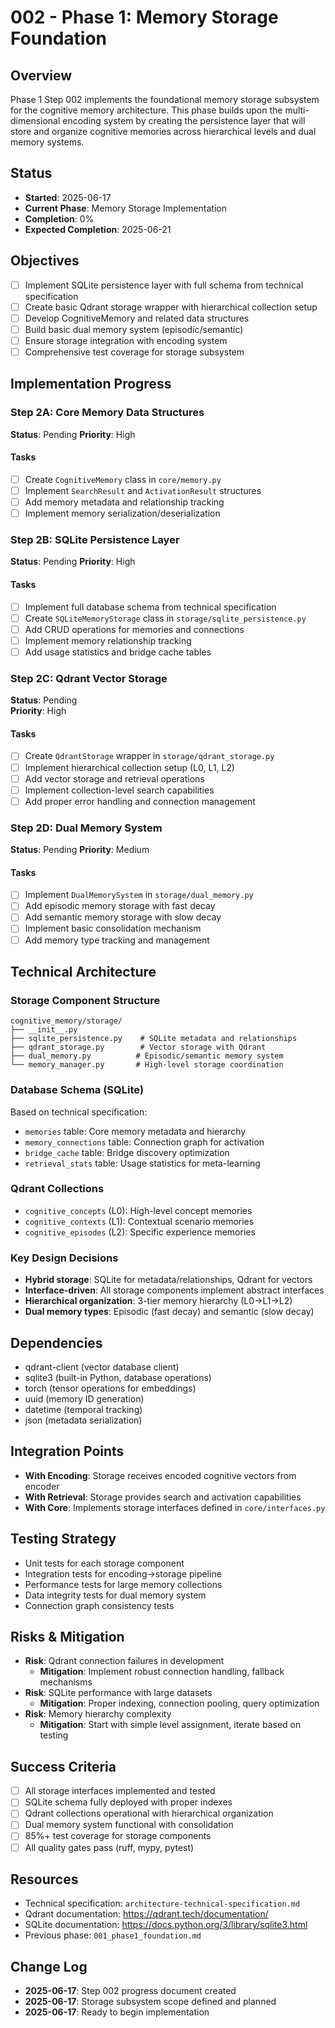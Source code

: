 # 002 - Phase 1: Memory Storage Foundation

## Overview
Phase 1 Step 002 implements the foundational memory storage subsystem for the cognitive memory architecture. This phase builds upon the multi-dimensional encoding system by creating the persistence layer that will store and organize cognitive memories across hierarchical levels and dual memory systems.

## Status
- **Started**: 2025-06-17
- **Current Phase**: Memory Storage Implementation
- **Completion**: 0%
- **Expected Completion**: 2025-06-21

## Objectives
- [ ] Implement SQLite persistence layer with full schema from technical specification
- [ ] Create basic Qdrant storage wrapper with hierarchical collection setup
- [ ] Develop CognitiveMemory and related data structures
- [ ] Build basic dual memory system (episodic/semantic)
- [ ] Ensure storage integration with encoding system
- [ ] Comprehensive test coverage for storage subsystem

## Implementation Progress

### Step 2A: Core Memory Data Structures
**Status**: Pending
**Priority**: High

#### Tasks
- [ ] Create `CognitiveMemory` class in `core/memory.py`
- [ ] Implement `SearchResult` and `ActivationResult` structures
- [ ] Add memory metadata and relationship tracking
- [ ] Implement memory serialization/deserialization

### Step 2B: SQLite Persistence Layer  
**Status**: Pending
**Priority**: High

#### Tasks
- [ ] Implement full database schema from technical specification
- [ ] Create `SQLiteMemoryStorage` class in `storage/sqlite_persistence.py`
- [ ] Add CRUD operations for memories and connections
- [ ] Implement memory relationship tracking
- [ ] Add usage statistics and bridge cache tables

### Step 2C: Qdrant Vector Storage
**Status**: Pending  
**Priority**: High

#### Tasks
- [ ] Create `QdrantStorage` wrapper in `storage/qdrant_storage.py`
- [ ] Implement hierarchical collection setup (L0, L1, L2)
- [ ] Add vector storage and retrieval operations
- [ ] Implement collection-level search capabilities
- [ ] Add proper error handling and connection management

### Step 2D: Dual Memory System
**Status**: Pending
**Priority**: Medium

#### Tasks
- [ ] Implement `DualMemorySystem` in `storage/dual_memory.py`
- [ ] Add episodic memory storage with fast decay
- [ ] Add semantic memory storage with slow decay
- [ ] Implement basic consolidation mechanism
- [ ] Add memory type tracking and management

## Technical Architecture

### Storage Component Structure
```
cognitive_memory/storage/
├── __init__.py
├── sqlite_persistence.py    # SQLite metadata and relationships
├── qdrant_storage.py        # Vector storage with Qdrant
├── dual_memory.py          # Episodic/semantic memory system
└── memory_manager.py       # High-level storage coordination
```

### Database Schema (SQLite)
Based on technical specification:
- `memories` table: Core memory metadata and hierarchy
- `memory_connections` table: Connection graph for activation
- `bridge_cache` table: Bridge discovery optimization
- `retrieval_stats` table: Usage statistics for meta-learning

### Qdrant Collections
- `cognitive_concepts` (L0): High-level concept memories
- `cognitive_contexts` (L1): Contextual scenario memories  
- `cognitive_episodes` (L2): Specific experience memories

### Key Design Decisions
- **Hybrid storage**: SQLite for metadata/relationships, Qdrant for vectors
- **Interface-driven**: All storage components implement abstract interfaces
- **Hierarchical organization**: 3-tier memory hierarchy (L0→L1→L2)
- **Dual memory types**: Episodic (fast decay) and semantic (slow decay)

## Dependencies
- qdrant-client (vector database client)
- sqlite3 (built-in Python, database operations)
- torch (tensor operations for embeddings)
- uuid (memory ID generation)
- datetime (temporal tracking)
- json (metadata serialization)

## Integration Points
- **With Encoding**: Storage receives encoded cognitive vectors from encoder
- **With Retrieval**: Storage provides search and activation capabilities
- **With Core**: Implements storage interfaces defined in `core/interfaces.py`

## Testing Strategy
- Unit tests for each storage component
- Integration tests for encoding→storage pipeline
- Performance tests for large memory collections
- Data integrity tests for dual memory system
- Connection graph consistency tests

## Risks & Mitigation
- **Risk**: Qdrant connection failures in development
  - **Mitigation**: Implement robust connection handling, fallback mechanisms
- **Risk**: SQLite performance with large datasets
  - **Mitigation**: Proper indexing, connection pooling, query optimization
- **Risk**: Memory hierarchy complexity
  - **Mitigation**: Start with simple level assignment, iterate based on testing

## Success Criteria
- [ ] All storage interfaces implemented and tested
- [ ] SQLite schema fully deployed with proper indexes
- [ ] Qdrant collections operational with hierarchical organization
- [ ] Dual memory system functional with consolidation
- [ ] 85%+ test coverage for storage components
- [ ] All quality gates pass (ruff, mypy, pytest)

## Resources
- Technical specification: `architecture-technical-specification.md`
- Qdrant documentation: https://qdrant.tech/documentation/
- SQLite documentation: https://docs.python.org/3/library/sqlite3.html
- Previous phase: `001_phase1_foundation.md`

## Change Log  
- **2025-06-17**: Step 002 progress document created
- **2025-06-17**: Storage subsystem scope defined and planned
- **2025-06-17**: Ready to begin implementation
